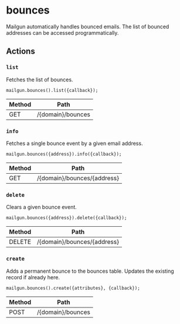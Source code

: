 # bounces

Mailgun automatically handles bounced emails. The list of bounced addresses can be accessed programmatically.

## Actions

### `list`

Fetches the list of bounces.

`mailgun.bounces().list({callback});`

Method | Path
--- | ---
GET | /{domain}/bounces

### `info`

Fetches a single bounce event by a given email address.

`mailgun.bounces({address}).info({callback});`

Method | Path
--- | ---
GET | /{domain}/bounces/{address}

### `delete`

Clears a given bounce event.

`mailgun.bounces({address}).delete({callback});`

Method | Path
--- | ---
DELETE | /{domain}/bounces/{address}

### `create`

Adds a permanent bounce to the bounces table. Updates the existing record if already here.

`mailgun.bounces().create({attributes}, {callback});`

Method | Path
--- | ---
POST | /{domain}/bounces

